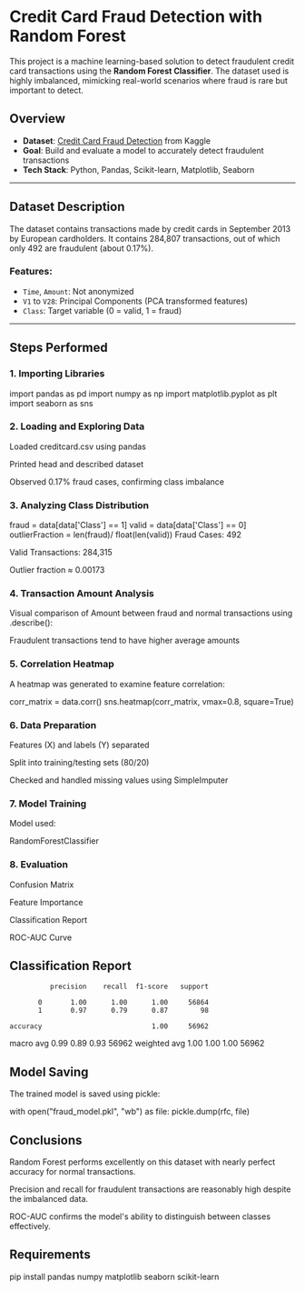 
# Credit Card Fraud Detection with Random Forest

This project is a machine learning-based solution to detect fraudulent credit card transactions using the **Random Forest Classifier**. The dataset used is highly imbalanced, mimicking real-world scenarios where fraud is rare but important to detect.

##  Overview

- **Dataset**: [Credit Card Fraud Detection](https://www.kaggle.com/mlg-ulb/creditcardfraud) from Kaggle
- **Goal**: Build and evaluate a model to accurately detect fraudulent transactions
- **Tech Stack**: Python, Pandas, Scikit-learn, Matplotlib, Seaborn

---

##  Dataset Description

The dataset contains transactions made by credit cards in September 2013 by European cardholders. It contains 284,807 transactions, out of which only 492 are fraudulent (about 0.17%).

### Features:

- `Time`, `Amount`: Not anonymized
- `V1` to `V28`: Principal Components (PCA transformed features)
- `Class`: Target variable (0 = valid, 1 = fraud)

---

##  Steps Performed

### 1. **Importing Libraries**


import pandas as pd
import numpy as np
import matplotlib.pyplot as plt
import seaborn as sns

### 2. Loading and Exploring Data
Loaded creditcard.csv using pandas

Printed head and described dataset

Observed 0.17% fraud cases, confirming class imbalance

### 3. Analyzing Class Distribution

fraud = data[data['Class'] == 1]
valid = data[data['Class'] == 0]
outlierFraction = len(fraud)/ float(len(valid))
Fraud Cases: 492

Valid Transactions: 284,315

Outlier fraction ≈ 0.00173

### 4. Transaction Amount Analysis
Visual comparison of Amount between fraud and normal transactions using .describe():

Fraudulent transactions tend to have higher average amounts

### 5. Correlation Heatmap
A heatmap was generated to examine feature correlation:

corr_matrix = data.corr()
sns.heatmap(corr_matrix, vmax=0.8, square=True)

### 6. Data Preparation
Features (X) and labels (Y) separated

Split into training/testing sets (80/20)

Checked and handled missing values using SimpleImputer

### 7. Model Training
Model used:

 RandomForestClassifier

### 8. Evaluation
Confusion Matrix

Feature Importance

Classification Report

ROC-AUC Curve

##  Classification Report

              precision    recall  f1-score   support

           0       1.00      1.00      1.00     56864
           1       0.97      0.79      0.87        98

    accuracy                           1.00     56962
   macro avg       0.99      0.89      0.93     56962
weighted avg       1.00      1.00      1.00     56962


## Model Saving
The trained model is saved using pickle:

with open("fraud_model.pkl", "wb") as file:
    pickle.dump(rfc, file)
## Conclusions
Random Forest performs excellently on this dataset with nearly perfect accuracy for normal transactions.

Precision and recall for fraudulent transactions are reasonably high despite the imbalanced data.

ROC-AUC confirms the model's ability to distinguish between classes effectively.

## Requirements

pip install pandas numpy matplotlib seaborn scikit-learn

